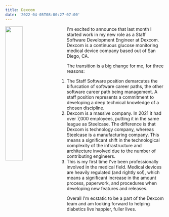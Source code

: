 ```yaml
---
title: Dexcom
date: '2022-04-05T08:00:27-07:00'
---
```

<img style="float: left; margin:0 2em 1em 0; width: 33%" src="/img/blog/dexcom-office.jpeg"/> I'm excited to announce that last month I started work in my new role as a Staff Software Development Engineer at Dexcom.  Dexcom is a continuous glucose monitoring medical device company based out of San Diego, CA.  

The transition is a big change for me, for three reasons:

1. The Staff Software position demarcates the bifurcation of software career paths, the other software career path being management.  A staff position represents a commitment to developing a deep technical knowledge of a chosen discipline.  
2. Dexcom is a massive company.  In 2021 it had over 7,000 employees, putting it in the same league as Steelcase.  The difference is that Dexcom is technology company, whereas Steelcase is a manufacturing company.  This means a significant shift in the technological complexity of the  infrastructure and architecture involved due to the number of contributing engineers.
3. This is my first time I've been professionally involved in the medical field.  Medical devices are heavily regulated (and rightly so!), which means a significant increase in the amount process, paperwork, and procedures when developing new features and releases.

Overall I'm ecstatic to be a part of the Dexcom team and am looking forward to helping diabetics live happier, fuller lives.
